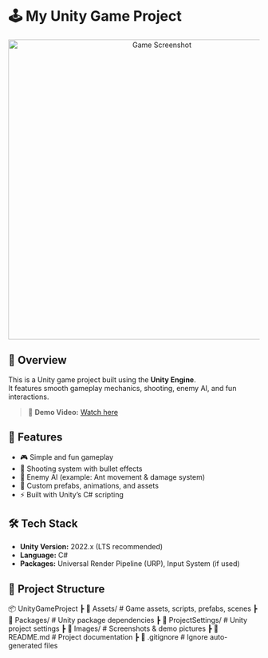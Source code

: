 # 🕹️ My Unity Game Project

<p align="center">
  <img src="images/screenshot1.png" width="600" alt="Game Screenshot">
</p>

## 📌 Overview
This is a Unity game project built using the **Unity Engine**.  
It features smooth gameplay mechanics, shooting, enemy AI, and fun interactions.  

> 🎥 **Demo Video:** [Watch here](https://youtu.be/your-demo-link)  

## 🚀 Features
- 🎮 Simple and fun gameplay  
- 🔫 Shooting system with bullet effects  
- 🐜 Enemy AI (example: Ant movement & damage system)  
- 🎨 Custom prefabs, animations, and assets  
- ⚡ Built with Unity’s C# scripting  

## 🛠️ Tech Stack
- **Unity Version:** 2022.x (LTS recommended)  
- **Language:** C#  
- **Packages:** Universal Render Pipeline (URP), Input System (if used)  

## 📂 Project Structure
📦 UnityGameProject
┣ 📂 Assets/ # Game assets, scripts, prefabs, scenes
┣ 📂 Packages/ # Unity package dependencies
┣ 📂 ProjectSettings/ # Unity project settings
┣ 📂 Images/ # Screenshots & demo pictures
┣ 📜 README.md # Project documentation
┣ 📜 .gitignore # Ignore auto-generated files
